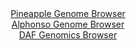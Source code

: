<div id="Pineapple_Genome_Browser" align="center">
  <a href="https://igv.org/app/?sessionURL=blob:zZJva9swEMa_i6BlA8e25NqODWU4WZI2adKuwc2WUoziyI4aW3IkxflHvnvVsrE3HTQvNgZC6I6T7rlHvwOoiZCUMxACZELXhBAYQC74ZozLqiAjXBIJwgwXkhhAkIwIwlICwgPIsFQ4vr_RNxdKVTK0LKqqRolZzk3pmLjEe87wRpopL602Lwo84wIrLqTVErjmFs3rxobMcFWZurdjutYcK2zholpwJrlVEZYnG_1e8iuV5ITxkiTlulD0TUCi9WiNczPDX6LJOEpTIuWA7K7nl9HgOnpwOvG057Wn8e3VJPYm52OaM6zWglx.P0Mt2V6h2G3uht7NNx0O.8Mf.7vWql7B5Znz9byzragg8hL6sOkEKHB9bQ5lc7L9n.bWi544e6e7GnURKSa5gj1I0fK.e8X5bpAv43fnboKjAQqerjULIF0IP4S24die4SKv8XqETcO2A.2O4BSEj08GUAKnS13.eABqV2ligCSr9Rs8BuBiTgQIG4Ft.zAIkHvhX9hBAI_GAaxF8fes7cb3gW.jCCEvyWihNM7zRLJKmpgxs04zM9.f6OX2DHV72Ujv0cj1h93nweZh70f9scDT6ZX9Bz8NoNu_faEe9iOq_gl5HxFiqtmpuKVi742eO.Nmrz0b3LZ2af_ubuFO.j2Hv2vPK0inWZNxUWKl63VGhz.Jq7GgmCmdqKmkM1pQtZtoF_kGhBA5GlyQ8oJrEoHIZ59swzaga3_.DahzfDq.AA--">Pineapple Genome Browser</a>
</div>
<div id="Alphonso_Genome_Browser" align="center">
  <a href="https://igv.org/app/?sessionURL=blob:zZJda9swFIb_i6BlA8e27NqpDWU4TdOPtN2WNE1pKebYlm1RW3Ik2fki_31q2dhNB83FxkAX0uFI531fPVvUESEpZyhEjok9E2NkIFny5RTqpiK3UBOJwhwqSQwkSE4EYSlB4RblIBXMJtf6ZqlUI0PLoqrp1cAKbkrXhBo2nMFSmimvrVNeVZBwAYoLaQ0EdNyiRddbkgSaxtSzXdOzMlBgQdWUnEluNYQV8VK_F_8qxQVhvCZx3VaKvgmItR6tMTNz.BLNp1GaEinHZH2ZnUTjy.jePZs9nvunj7OvF_OZPz.c0oKBagU5ubv0ltdJtHkYw0t33u_u2IEzqjdpMzhb2Afu8PBs1VBB5Anu42M3cALvNRrKMrL6n1zrRfd0fj3x028XI5lDe.AMmpx24grjcb5Y5YP0D853Bqp42moWUFqKfohtw7V9w3P83usWHxu2Heh8BKcofHo2kBKQvuj2py1S60YTgyRZtG_wGIiLjAgU9gLb7uMgcLyj_pEdBHhnbFErqr8X7mg2Cfq2EzmOH.e0UhrnLJaskSYwZnZpbhabPdPEfDwc3U_UnN4M7743yRoeymmQTaeefDdLR_vXo98.UBv9iKJ_wt1HhJgq2Re29uaiWy_EVRGsbuaecl6KMlLDjV.X76P2Gs9.0eRc1KB0v67o40_aOhAUmNKFjkqa0Iqq9VynyJcoxI6roUUpr7imEIki.WQbtoE9._NvON3d8.4H">Alphonso Genome Browser</a>
</div>


<div id="DAF_Genomics_Browser" align="center">
  <a href="https://igv.org/app/?sessionURL=blob:tZFra9swFIb_i6D95Kt8iW0Iw2nTLb2OpF62lhLO7OPYnW05kpykCfnvU72OwS6MQQeSkHQu7ys9e7JGLkrWkIhQw_YM2yYaEQXbzKBuK7yGGgWJcqgEaoRjjhybFEm0JzkICcn0UlUWUrYiMs0Mcn2JDavLVBjCMaDVBetkgSpVpwbUsGMNbISRslolSzChagvWCGZCmqIQumW22CwXG1DL99iib4mLuqtk2asulAllLDNyUG7LJsPtX4z8B2U1yjfxfBb39Rf4NMmG8cUk_uCMk7u3_sldcvNunvjz41m5bEB2HIfFuls_PlZHdDSZ3o7OVjcJG.1W4_d5oa6C4Mg5PR5v25KjGNoDO3BCGgQeOWikYmmnMJC04HZku9qABhp1Xf1l63i..gfOShLdP2hEcki_qPT7PZFPrYJFBK66nptGGM.Qk0gPLWtghyH13IFrhaF90Pak49Ur0zxLpuHAojGlvvEZaqWfl1X_hUro1.Brofyps5r_imr38ZxPR.c7r93OTq8_XdFc.DlfnlxO0t9iegbwx2fljNcgVejb8QUKVEqtxkb.oOIcHg5fAQ--">DAF Genomics Browser</a>
</div>
